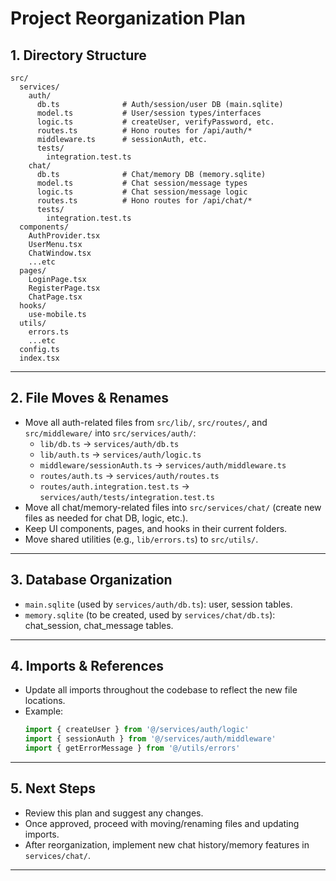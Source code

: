 # Project Reorganization Plan

<!--
REORGANIZATION CHECKLIST

- [ ] Move all auth-related files to `src/services/auth/`
    - [ ] `lib/db.ts` → `services/auth/db.ts`
    - [ ] `lib/auth.ts` → `services/auth/logic.ts`
    - [ ] `middleware/sessionAuth.ts` → `services/auth/middleware.ts`
    - [ ] `routes/auth.ts` → `services/auth/routes.ts`
    - [ ] `routes/auth.integration.test.ts` → `services/auth/tests/integration.test.ts`
- [ ] Move all chat/memory-related files to `src/services/chat/`
    - [ ] Create `db.ts`, `model.ts`, `logic.ts`, `routes.ts`, and `tests/` as needed
- [ ] Move shared utilities (e.g., `lib/errors.ts`) to `src/utils/`
- [ ] Update all imports throughout the codebase to reflect new file locations
- [ ] Create and initialize `memory.sqlite` for chat history
- [ ] Implement new chat history/memory features in `services/chat/`

-->

## 1. Directory Structure

```
src/
  services/
    auth/
      db.ts              # Auth/session/user DB (main.sqlite)
      model.ts           # User/session types/interfaces
      logic.ts           # createUser, verifyPassword, etc.
      routes.ts          # Hono routes for /api/auth/*
      middleware.ts      # sessionAuth, etc.
      tests/
        integration.test.ts
    chat/
      db.ts              # Chat/memory DB (memory.sqlite)
      model.ts           # Chat session/message types
      logic.ts           # Chat session/message logic
      routes.ts          # Hono routes for /api/chat/*
      tests/
        integration.test.ts
  components/
    AuthProvider.tsx
    UserMenu.tsx
    ChatWindow.tsx
    ...etc
  pages/
    LoginPage.tsx
    RegisterPage.tsx
    ChatPage.tsx
  hooks/
    use-mobile.ts
  utils/
    errors.ts
    ...etc
  config.ts
  index.tsx
```

---

## 2. File Moves & Renames

- Move all auth-related files from `src/lib/`, `src/routes/`, and `src/middleware/` into `src/services/auth/`:
  - `lib/db.ts` → `services/auth/db.ts`
  - `lib/auth.ts` → `services/auth/logic.ts`
  - `middleware/sessionAuth.ts` → `services/auth/middleware.ts`
  - `routes/auth.ts` → `services/auth/routes.ts`
  - `routes/auth.integration.test.ts` → `services/auth/tests/integration.test.ts`
- Move all chat/memory-related files into `src/services/chat/` (create new files as needed for chat DB, logic, etc.).
- Keep UI components, pages, and hooks in their current folders.
- Move shared utilities (e.g., `lib/errors.ts`) to `src/utils/`.

---

## 3. Database Organization

- `main.sqlite` (used by `services/auth/db.ts`): user, session tables.
- `memory.sqlite` (to be created, used by `services/chat/db.ts`): chat_session, chat_message tables.

---

## 4. Imports & References

- Update all imports throughout the codebase to reflect the new file locations.
- Example:
  ```ts
  import { createUser } from '@/services/auth/logic'
  import { sessionAuth } from '@/services/auth/middleware'
  import { getErrorMessage } from '@/utils/errors'
  ```

---

## 5. Next Steps

- Review this plan and suggest any changes.
- Once approved, proceed with moving/renaming files and updating imports.
- After reorganization, implement new chat history/memory features in `services/chat/`.

---
